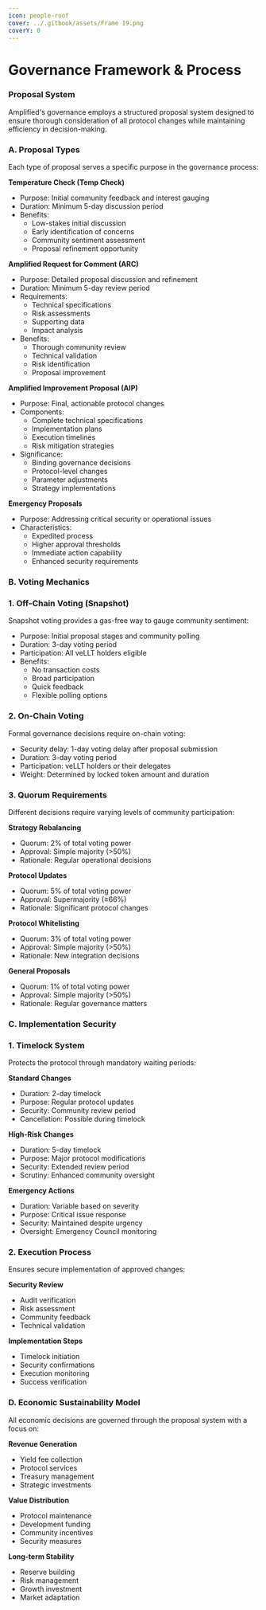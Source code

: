 ```yaml
---
icon: people-roof
cover: ../.gitbook/assets/Frame 19.png
coverY: 0
---
```


# Governance Framework & Process

### Proposal System

Amplified's governance employs a structured proposal system designed to ensure thorough consideration of all protocol changes while maintaining efficiency in decision-making.

### A. Proposal Types

Each type of proposal serves a specific purpose in the governance process:

**Temperature Check (Temp Check)**

* Purpose: Initial community feedback and interest gauging
* Duration: Minimum 5-day discussion period
* Benefits:
  * Low-stakes initial discussion
  * Early identification of concerns
  * Community sentiment assessment
  * Proposal refinement opportunity

**Amplified Request for Comment (ARC)**

* Purpose: Detailed proposal discussion and refinement
* Duration: Minimum 5-day review period
* Requirements:
  * Technical specifications
  * Risk assessments
  * Supporting data
  * Impact analysis
* Benefits:
  * Thorough community review
  * Technical validation
  * Risk identification
  * Proposal improvement

**Amplified Improvement Proposal (AIP)**

* Purpose: Final, actionable protocol changes
* Components:
  * Complete technical specifications
  * Implementation plans
  * Execution timelines
  * Risk mitigation strategies
* Significance:
  * Binding governance decisions
  * Protocol-level changes
  * Parameter adjustments
  * Strategy implementations

**Emergency Proposals**

* Purpose: Addressing critical security or operational issues
* Characteristics:
  * Expedited process
  * Higher approval thresholds
  * Immediate action capability
  * Enhanced security requirements

### B. Voting Mechanics

### 1. Off-Chain Voting (Snapshot)

Snapshot voting provides a gas-free way to gauge community sentiment:

* Purpose: Initial proposal stages and community polling
* Duration: 3-day voting period
* Participation: All veLLT holders eligible
* Benefits:
  * No transaction costs
  * Broad participation
  * Quick feedback
  * Flexible polling options

### 2. On-Chain Voting

Formal governance decisions require on-chain voting:

* Security delay: 1-day voting delay after proposal submission
* Duration: 3-day voting period
* Participation: veLLT holders or their delegates
* Weight: Determined by locked token amount and duration

### 3. Quorum Requirements

Different decisions require varying levels of community participation:

**Strategy Rebalancing**

* Quorum: 2% of total voting power
* Approval: Simple majority (>50%)
* Rationale: Regular operational decisions

**Protocol Updates**

* Quorum: 5% of total voting power
* Approval: Supermajority (≥66%)
* Rationale: Significant protocol changes

**Protocol Whitelisting**

* Quorum: 3% of total voting power
* Approval: Simple majority (>50%)
* Rationale: New integration decisions

**General Proposals**

* Quorum: 1% of total voting power
* Approval: Simple majority (>50%)
* Rationale: Regular governance matters

### C. Implementation Security

### 1. Timelock System

Protects the protocol through mandatory waiting periods:

**Standard Changes**

* Duration: 2-day timelock
* Purpose: Regular protocol updates
* Security: Community review period
* Cancellation: Possible during timelock

**High-Risk Changes**

* Duration: 5-day timelock
* Purpose: Major protocol modifications
* Security: Extended review period
* Scrutiny: Enhanced community oversight

**Emergency Actions**

* Duration: Variable based on severity
* Purpose: Critical issue response
* Security: Maintained despite urgency
* Oversight: Emergency Council monitoring

### 2. Execution Process

Ensures secure implementation of approved changes:

**Security Review**

* Audit verification
* Risk assessment
* Community feedback
* Technical validation

**Implementation Steps**

* Timelock initiation
* Security confirmations
* Execution monitoring
* Success verification

### D. Economic Sustainability Model

All economic decisions are governed through the proposal system with a focus on:

**Revenue Generation**

* Yield fee collection
* Protocol services
* Treasury management
* Strategic investments

**Value Distribution**

* Protocol maintenance
* Development funding
* Community incentives
* Security measures

**Long-term Stability**

* Reserve building
* Risk management
* Growth investment
* Market adaptation
